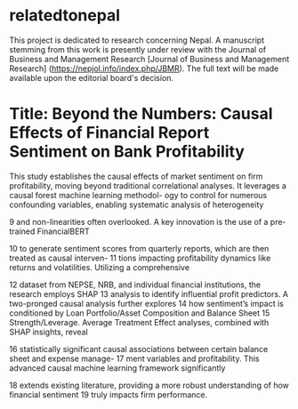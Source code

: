 # relatedtonepal

This project is dedicated to research concerning Nepal. A manuscript stemming from this work is presently under review with the Journal of Business and Management Research [Journal of Business and Management Research] (https://nepjol.info/index.php/JBMR). The full text will be made available upon the editorial board's decision.

# Title: Beyond the Numbers: Causal Effects of Financial Report Sentiment on Bank Profitability 
This study establishes the causal effects of market sentiment on firm profitability, moving beyond traditional correlational analyses. It leverages a causal forest machine learning methodol-
 ogy to control for numerous confounding variables, enabling systematic analysis of heterogeneity

9 and non-linearities often overlooked. A key innovation is the use of a pre-trained FinancialBERT

10 to generate sentiment scores from quarterly reports, which are then treated as causal interven-
11 tions impacting profitability dynamics like returns and volatilities. Utilizing a comprehensive

12 dataset from NEPSE, NRB, and individual financial institutions, the research employs SHAP
13 analysis to identify influential profit predictors. A two-pronged causal analysis further explores
14 how sentiment’s impact is conditioned by Loan Portfolio/Asset Composition and Balance Sheet
15 Strength/Leverage. Average Treatment Effect analyses, combined with SHAP insights, reveal

16 statistically significant causal associations between certain balance sheet and expense manage-
17 ment variables and profitability. This advanced causal machine learning framework significantly

18 extends existing literature, providing a more robust understanding of how financial sentiment
19 truly impacts firm performance.
